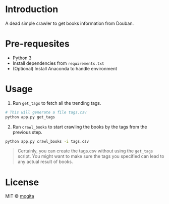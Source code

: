 # Introduction

A dead simple crawler to get books information from Douban.

# Pre-requesites

- Python 3
- Install dependencies from `requirements.txt`
- (Optional) Install Anaconda to handle environment

# Usage

1. Run `get_tags` to fetch all the trending tags.

```bash
# This will generate a file tags.csv
python app.py get_tags
```

2. Run `crawl_books` to start crawling the books by the tags from the previous step.

```bash
python app.py crawl_books -i tags.csv
```

> Certainly, you can create the tags.csv without using the `get_tags` script. You might want to make sure the tags you specified can lead to any actual result of books.

# License

MIT © [mogita](https://github.com/mogita)
